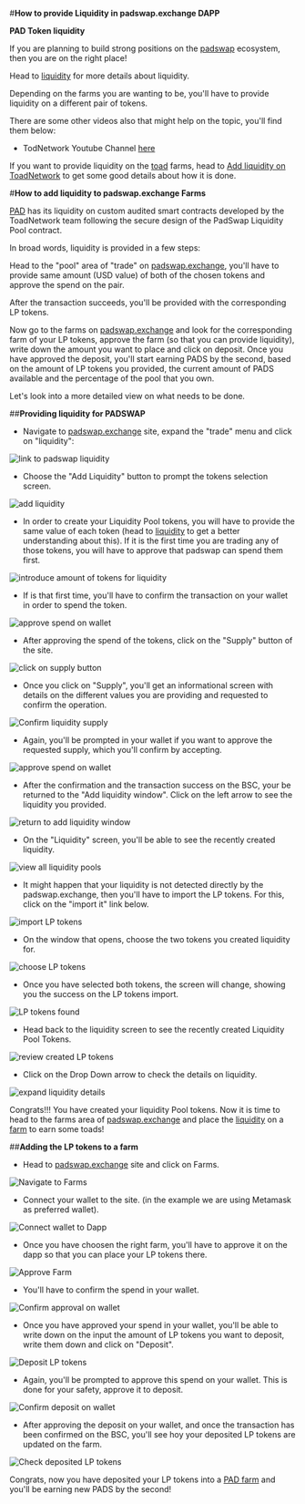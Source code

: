 #**How to provide Liquidity in padswap.exchange DAPP**

**PAD Token liquidity**

If you are planning to build strong positions on the [padswap](padswap.md) ecosystem, then you are on the right place!

Head to [liquidity](liquidity.md) for more details about liquidity.

Depending on the farms you are wanting to be, you'll have to provide liquidity on a different pair of tokens.

There are some other videos also that might help on the topic, you'll find them below:
* TodNetwork Youtube Channel [here](https://www.youtube.com/channel/UCI_vUc-HrJWtKXj-Re-hTSw/videos)

If you want to provide liquidity on the [toad](toadfarms.md) farms, head to [Add liquidity on ToadNetwork](addLiquitidyForTOADNetwork.md) to get some good details about how it is done.

#**How to add liquidity to padswap.exchange Farms**

[PAD](padtoken.md) has its liquidity on custom audited smart contracts developed by the ToadNetwork team following the secure design of the  PadSwap Liquidity Pool contract.

In broad words, liquidity is provided in a few steps:

Head to the "pool" area of "trade" on [padswap.exchange](https://padswap.exchange/#/pool), you'll have to provide same amount (USD value) of both of the chosen tokens and approve the spend on the pair.

After the transaction succeeds, you'll be provided with the corresponding LP tokens.

Now go to the farms on [padswap.exchange](https://dapps.padswap.exchange/) and look for the corresponding farm of your LP tokens, approve the farm (so that you can provide liquidity), write down the amount you want to place and click on deposit. Once you have approved the deposit, you'll start earning PADS by the second, based on the amount of LP tokens you provided, the current amount of PADS available and the percentage of the pool that you own.

Let's look into a more detailed view on what needs to be done.

##**Providing liquidity for PADSWAP**
- Navigate to [padswap.exchange](https://padswap.exchange) site, expand the "trade" menu and click on "liquidity":

![link to padswap liquidity](https://github.com/ToadNetwork/Docs/blob/main/docs/_media/howtos/PadSwapAddingLiquidity00_navigateToLiquidity.png?raw=true)

- Choose the "Add Liquidity" button to prompt the tokens selection screen.

![add liquidity](https://github.com/ToadNetwork/Docs/blob/main/docs/_media/howtos/PadSwapAddingLiquidity01_navigateToLiquidity.png?raw=true)

- In order to create your Liquidity Pool tokens, you will have to provide the same value of each token (head to  [liquidity](liquidity.md) to get a better understanding about this). If it is the first time you are trading any of those tokens, you will have to approve that padswap can spend them first.

![introduce amount of tokens for liquidity](https://github.com/ToadNetwork/Docs/blob/main/docs/_media/howtos/PadSwapAddingLiquidity02_ChooseTokensForLiquidity.png?raw=true)

- If is that first time, you'll have to confirm the transaction on your wallet in order to spend the token.

![approve spend on wallet](https://github.com/ToadNetwork/Docs/blob/main/docs/_media/howtos/PadSwapAddingLiquidity03_approveToken1.png?raw=true)

- After approving the spend of the tokens, click on the "Supply" button of the site.

![click on supply button](https://github.com/ToadNetwork/Docs/blob/main/docs/_media/howtos/PadSwapAddingLiquidity06_supplyLiquidity.png?raw=true)

- Once you click on "Supply", you'll get an informational screen with details on the different values you are providing and requested to confirm the operation.

![Confirm liquidity supply](https://github.com/ToadNetwork/Docs/blob/main/docs/_media/howtos/PadSwapAddingLiquidity07_checkSupply.png?raw=true)

- Again, you'll be prompted in your wallet if you want to approve the requested supply, which you'll confirm by accepting.

![approve spend on wallet](https://github.com/ToadNetwork/Docs/blob/main/docs/_media/howtos/PadSwapAddingLiquidity08_confirmSupplyOnWallet.png?raw=true)

- After the confirmation and the transaction success on the BSC, your be returned to the "Add liquidity window". Click on the left arrow to see the liquidity you provided.

![return to add liquidity window](https://github.com/ToadNetwork/Docs/blob/main/docs/_media/howtos/AddingLiquidity09_returnToLiquidityScreen.png?raw=true)

- On the "Liquidity" screen, you'll be able to see the recently created liquidity.

![view all liquidity pools](https://github.com/ToadNetwork/Docs/blob/main/docs/_media/howtos/PadSwapAddingLiquidity09_goBackToLiquidity.png?raw=true)

- It might happen that your liquidity is not detected directly by the padswap.exchange, then you'll have to import the LP tokens. For this, click on the "import it" link below.

![import LP tokens](https://github.com/ToadNetwork/Docs/blob/main/docs/_media/howtos/PadSwapAddingLiquidity11_importLiquidity.png?raw=true)

- On the window that opens, choose the two tokens you created liquidity for.

![choose LP tokens](https://github.com/ToadNetwork/Docs/blob/main/docs/_media/howtos/PadSwapAddingLiquidity12_chooseTokens.png?raw=true)

- Once you have selected both tokens, the screen will change, showing you the success on the LP tokens import.

![LP tokens found](https://github.com/ToadNetwork/Docs/blob/main/docs/_media/howtos/PadSwapAddingLiquidity13_poolFound.png?raw=true)

- Head back to the liquidity screen to see the recently created Liquidity Pool Tokens.

![review created LP tokens](https://github.com/ToadNetwork/Docs/blob/main/docs/_media/howtos/PadSwapAddingLiquidity14_reviewLiquidityPools.png?raw=true)

- Click on the Drop Down arrow to check the details on liquidity.

![expand liquidity details](https://github.com/ToadNetwork/Docs/blob/main/docs/_media/howtos/PadSwapAddingLiquidity15_checkDetailsLiquidity.png?raw=true)

Congrats!!! You have created your liquidity Pool tokens. Now it is time to head to the farms area of [padswap.exchange](https://dapps.padswap.exchange/) and place the [liquidity](liquidity.md) on a [farm](padfarms.md) to earn some toads!

##**Adding the LP tokens to a farm**
- Head to [padswap.exchange](https://dapps.padswap.exchange/) site and click on Farms.

![Navigate to Farms](https://github.com/ToadNetwork/Docs/blob/main/docs/_media/howtos/PadSwapAddingLiquidity16_putLPTokensOnFarm.png?raw=true)

- Connect your wallet to the site. (in the example we are using Metamask as preferred wallet).

![Connect wallet to Dapp](https://github.com/ToadNetwork/Docs/blob/main/docs/_media/howtos/AddingLiquidity13_connectWallet.png?raw=true)

- Once you have choosen the right farm, you'll have to approve it on the dapp so that you can place your LP tokens there.

![Approve Farm](https://github.com/ToadNetwork/Docs/blob/main/docs/_media/howtos/PadSwapAddingLiquidity18_navigateToChoosenFarm.png?raw=true)

- You'll have to confirm the spend in your wallet.

![Confirm approval on wallet](https://github.com/ToadNetwork/Docs/blob/main/docs/_media/howtos/PadSwapAddingLiquidity19_approveFarmOnWallet.png?raw=true)

- Once you have approved your spend in your wallet, you'll be able to write down on the input the amount of LP tokens you want to deposit, write them down and click on "Deposit".

![Deposit LP tokens](https://github.com/ToadNetwork/Docs/blob/main/docs/_media/howtos/PadSwapAddingLiquidity20_depositLPTokens.png?raw=true)

- Again, you'll be prompted to approve this spend on your wallet. This is done for your safety, approve it to deposit.

![Confirm deposit on wallet](https://github.com/ToadNetwork/Docs/blob/main/docs/_media/howtos/PadSwapAddingLiquidity21_confirmDepositOnWallet.png?raw=true)

- After approving the deposit on your wallet, and once the transaction has been confirmed on the BSC, you'll see hoy your deposited LP tokens are updated on the farm.

![Check deposited LP tokens](https://github.com/ToadNetwork/Docs/blob/main/docs/_media/howtos/PadSwapAddingLiquidity22_checkDepositedTokens.png?raw=true)

Congrats, now you have deposited your LP tokens into a [PAD farm](padfarms.md) and you'll be earning new PADS by the second!
